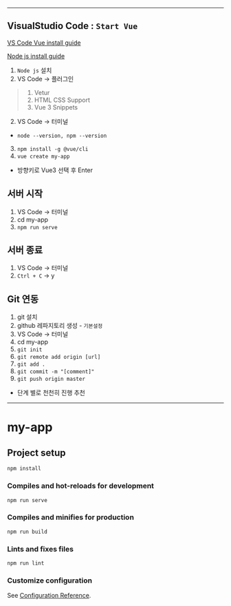 ***

## VisualStudio Code : `Start Vue`

[VS Code Vue install guide](https://haenny.tistory.com/247?category=899432)

[Node js install guide](https://haenny.tistory.com/245?category=802977)

1. `Node js` 설치
2. VS Code -> 플러그인
> 1. Vetur
> 2. HTML CSS Support
> 3. Vue 3 Snippets
2. VS Code -> 터미널
* `node --version, npm --version`
3. `npm install -g @vue/cli`
4. `vue create my-app`
* 방향키로 Vue3 선택 후 Enter

## 서버 시작

1. VS Code -> 터미널
2. cd my-app
3. `npm run serve`

## 서버 종료

1. VS Code -> 터미널
2. `Ctrl + C` -> y

## Git 연동

1. git 설치
2. github 레파지토리 생성 - `기본설정`
3. VS Code -> 터미널
4. cd my-app
5. `git init`
6. `git remote add origin [url]`
7. `git add .`
8. `git commit -m "[comment]"`
9. `git push origin master`
* 단계 별로 천천히 진행 추천

***

# my-app

## Project setup
```
npm install
```

### Compiles and hot-reloads for development
```
npm run serve
```

### Compiles and minifies for production
```
npm run build
```

### Lints and fixes files
```
npm run lint
```

### Customize configuration
See [Configuration Reference](https://cli.vuejs.org/config/).
